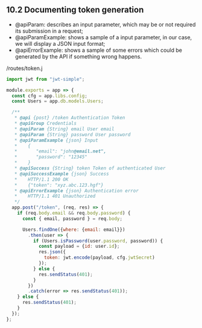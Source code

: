 ## 10.2 Documenting token generation

- @apiParam: describes an input parameter, which may be or not required its submission in a request;
- @apiParamExample: shows a sample of a input parameter, in our case, we will display a JSON input format;
- @apiErrorExample: shows a sample of some errors which could be generated by the API if something wrong happens.

/routes/token.j
```js
import jwt from "jwt-simple";

module.exports = app => {
  const cfg = app.libs.config;
  const Users = app.db.models.Users;

  /**
   * @api {post} /token Authentication Token
   * @apiGroup Credentials
   * @apiParam {String} email User email
   * @apiParam {String} password User password
   * @apiParamExample {json} Input
   *    {
   *       "email": "john@email.net",
   *       "password": "12345"
   *    }
   * @apiSuccess {String} token Token of authenticated User
   * @apiSuccessExample {json} Success
   *    HTTP/1.1 200 OK
   *    {"token": "xyz.abc.123.hgf"}
   * @apiErrorExample {json} Authentication error
   *    HTTP/1.1 401 Unauthorized
   */
  app.post("/token", (req, res) => {
    if (req.body.email && req.body.password) {
      const { email, password } = req.body;

      Users.findOne({where: {email: email}})
        .then(user => {
          if (Users.isPassword(user.password, password)) {
            const payload = {id: user.id};
            res.json({
              token: jwt.encode(payload, cfg.jwtSecret)
            });
          } else {
            res.sendStatus(401);
          }
        })
        .catch(error => res.sendStatus(401));
    } else {
      res.sendStatus(401);
    }
  });
};
```

